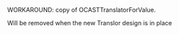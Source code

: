 WORKAROUND: copy of OCASTTranslatorForValue.

Will be removed when the new Translor design is in place